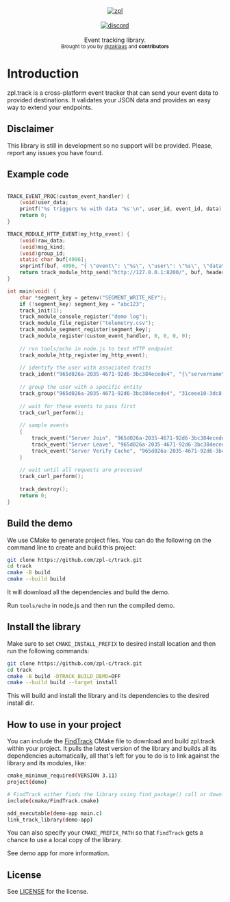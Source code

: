 <div align="center">
    <a href="https://github.com/zpl-c/zpl"><img src="https://user-images.githubusercontent.com/2182108/111983468-d5593e80-8b12-11eb-9c59-8c78ecc0504e.png" alt="zpl" /></a>
</div>

<br />

<div align="center">
    <a href="https://discord.gg/2fZVEym"><img src="https://img.shields.io/discord/354670964400848898?color=7289DA&style=for-the-badge" alt="discord" /></a>
</div>

<br />
<div align="center">
  Event tracking library.
</div>

<div align="center">
  <sub>
    Brought to you by <a href="https://github.com/zaklaus">@zaklaus</a>
    and <strong>contributors</strong>
  </sub>
</div>

# Introduction
zpl.track is a cross-platform event tracker that can send your event data to provided destinations. It validates your JSON data and provides an easy way to extend your endpoints.

## Disclaimer

This library is still in development so no support will be provided. Please, report any issues you have found.

## Example code

```c

TRACK_EVENT_PROC(custom_event_handler) {
    (void)user_data;
    printf("%s triggers %s with data '%s'\n", user_id, event_id, data);
    return 0;
}

TRACK_MODULE_HTTP_EVENT(my_http_event) {
    (void)raw_data;
    (void)msg_kind;
    (void)group_id;
    static char buf[4096];
    snprintf(buf, 4096, "{ \"event\": \"%s\", \"user\": \"%s\", \"data\": \"%s\" }", event_id, user_id, data);
    return track_module_http_send("http://127.0.0.1:8200/", buf, headers);
}

int main(void) {
    char *segment_key = getenv("SEGMENT_WRITE_KEY");
    if (!segment_key) segment_key = "abc123";
    track_init(1);
    track_module_console_register("demo log");
    track_module_file_register("telemetry.csv");
    track_module_segment_register(segment_key);
    track_module_register(custom_event_handler, 0, 0, 0, 0);
    
    // run tools/echo in node.js to test HTTP endpoint
    track_module_http_register(my_http_event);
    
    // identify the user with associated traits
    track_ident("965d026a-2035-4671-92d6-3bc384ecede4", "{\"servername\": \"foo\" }");
    
    // group the user with a specific entity
    track_group("965d026a-2035-4671-92d6-3bc384ecede4", "31ceee10-3dc8-402f-a8d1-08c89ce4ef79", "{\"role\": \"community-server\" }");
    
    // wait for these events to pass first
    track_curl_perform();
    
    // sample events
    {
        track_event("Server Join", "965d026a-2035-4671-92d6-3bc384ecede4", "{\"nickname\": \"joe\" }");
        track_event("Server Leave", "965d026a-2035-4671-92d6-3bc384ecede4", "{\"nickname\": \"joe\", \"reason\": \"ban\" }");
        track_event("Server Verify Cache", "965d026a-2035-4671-92d6-3bc384ecede4", "{\"cache-size\": 1536}");
    }
    
    // wait until all requests are processed
    track_curl_perform();
    
    track_destroy();
    return 0;
}

```

## Build the demo
We use CMake to generate project files.
You can do the following on the command line to create and build this project:
```sh
git clone https://github.com/zpl-c/track.git
cd track
cmake -B build
cmake --build build
```

It will download all the dependencies and build the demo.

Run `tools/echo` in node.js and then run the compiled demo.

## Install the library
Make sure to set `CMAKE_INSTALL_PREFIX` to desired install location and then run the following commands:

```sh
git clone https://github.com/zpl-c/track.git
cd track
cmake -B build -DTRACK_BUILD_DEMO=OFF
cmake --build build --target install
```

This will build and install the library and its dependencies to the desired install dir.

## How to use in your project
You can include the [FindTrack](cmake/FindTrack.cmake) CMake file to download and build zpl.track within your project. It pulls the latest version of the library and builds all its dependencies automatically, all that's left for you to do is to link against the library and its modules, like:

```sh
cmake_minimum_required(VERSION 3.11)
project(demo)

# FindTrack either finds the library using find_package() call or downloads the library sources and builds it locally.
include(cmake/FindTrack.cmake)

add_executable(demo-app main.c)
link_track_library(demo-app)
```

You can also specify your `CMAKE_PREFIX_PATH` so that `FindTrack` gets a chance to use a local copy of the library.

See demo app for more information.

## License

See [LICENSE](LICENSE) for the license.
